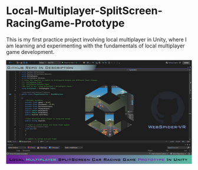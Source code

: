 # Local-Multiplayer-SplitScreen-RacingGame-Prototype
This is my first practice project involving local multiplayer in Unity, where I am learning and experimenting with the fundamentals of local multiplayer game development.

![image alt](https://github.com/WebSpider-VR/Local-Multiplayer-SplitScreen-CarGame-Prototype/blob/main/Local%20Multiplayer%20Prototype.jpg)